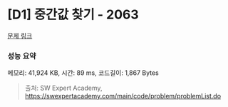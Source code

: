 # [D1] 중간값 찾기 - 2063 

[문제 링크](https://swexpertacademy.com/main/code/problem/problemDetail.do?contestProbId=AV5QPsXKA2UDFAUq) 

### 성능 요약

메모리: 41,924 KB, 시간: 89 ms, 코드길이: 1,867 Bytes



> 출처: SW Expert Academy, https://swexpertacademy.com/main/code/problem/problemList.do